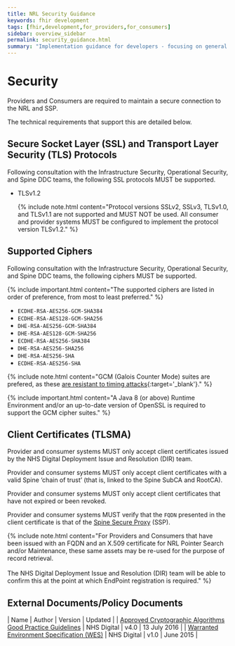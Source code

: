 ```yaml
---
title: NRL Security Guidance
keywords: fhir development
tags: [fhir,development,for_providers,for_consumers]
sidebar: overview_sidebar
permalink: security_guidance.html
summary: "Implementation guidance for developers - focusing on general API implementation guidance"
---
```


# Security

Providers and Consumers are required to maintain a secure connection to the NRL and SSP.

The technical requirements that support this are detailed below.

## Secure Socket Layer (SSL) and Transport Layer Security (TLS) Protocols

Following consultation with the Infrastructure Security, Operational Security, and Spine DDC teams, the following SSL protocols MUST be supported.

- TLSv1.2

   {% include note.html content="Protocol versions SSLv2, SSLv3, TLSv1.0, and TLSv1.1 are not supported and MUST NOT be used. All consumer and provider systems MUST be configured to implement the protocol version TLSv1.2." %}

## Supported Ciphers

Following consultation with the Infrastructure Security, Operational Security, and Spine DDC teams, the following ciphers MUST be supported.

{% include important.html content="The supported ciphers are listed in order of preference, from most to least preferred." %}

- `ECDHE-RSA-AES256-GCM-SHA384`
- `ECDHE-RSA-AES128-GCM-SHA256`
- `DHE-RSA-AES256-GCM-SHA384`
- `DHE-RSA-AES128-GCM-SHA256`
- `ECDHE-RSA-AES256-SHA384`
- `DHE-RSA-AES256-SHA256`
- `DHE-RSA-AES256-SHA`
- `ECDHE-RSA-AES256-SHA`

{% include note.html content="GCM (Galois Counter Mode) suites are prefered, as these [are resistant to timing attacks](https://www.digicert.com/ssl-support/ssl-enabling-perfect-forward-secrecy.htm){:target='_blank'}." %}

{% include important.html content="A Java 8 (or above) Runtime Environment and/or an up-to-date version of OpenSSL is required to support the GCM cipher suites." %}

## Client Certificates (TLSMA)

Provider and consumer systems MUST only accept client certificates issued by the NHS Digital Deployment Issue and Resolution (DIR) team.

Provider and consumer systems MUST only accept client certificates with a valid Spine ‘chain of trust’ (that is, linked to the Spine SubCA and RootCA).

Provider and consumer systems MUST only accept client certificates that have not expired or been revoked.

Provider and consumer systems MUST verify that the `FQDN` presented in the client certificate is that of the [Spine Secure Proxy](https://developer.nhs.uk/apis/spine-core-1-0/ssp_implementation_guide.html) (SSP).

{% include note.html content="For Providers and Consumers that have been issued with an FQDN and an X.509 certificate for NRL Pointer Search and/or Maintenance, these same assets may be re-used for the purpose of record retrieval.<br><br>The NHS Digital Deployment Issue and Resolution (DIR) team will be able to confirm this at the point at which EndPoint registration is required." %}

## External Documents/Policy Documents

| Name | Author | Version | Updated |
| [Approved Cryptographic Algorithms Good Practice Guidelines](http://webarchive.nationalarchives.gov.uk/20161021125701/http:/systems.digital.nhs.uk/infogov/security/infrasec/gpg/acs.pdf) | NHS Digital | v4.0 | <time datetime="2016-07-13">13 July 2016</time> |
| [Warranted Environment Specification (WES)](https://digital.nhs.uk/services/spine/spine-technical-information-warranted-environment-specification-wes) | NHS Digital | v1.0 | <time datetime="2015-06">June 2015</time> |

